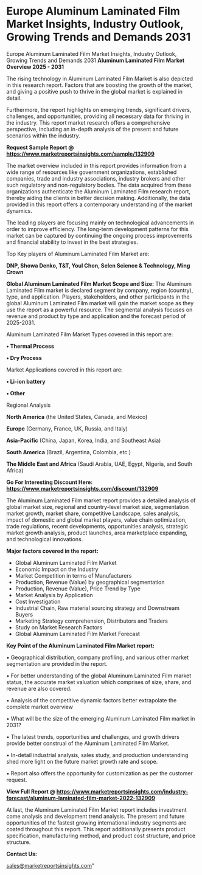 # Europe Aluminum Laminated Film Market Insights, Industry Outlook, Growing Trends and Demands 2031
Europe Aluminum Laminated Film Market Insights, Industry Outlook, Growing Trends and Demands 2031
<Strong> Aluminum Laminated Film Market Overview 2025 - 2031</strong>

The rising technology in Aluminum Laminated Film Market is also depicted in this research report. Factors that are boosting the growth of the market, and giving a positive push to thrive in the global market is explained in detail.

Furthermore, the report highlights on emerging trends, significant drivers, challenges, and opportunities, providing all necessary data for thriving in the industry. This report market research offers a comprehensive perspective, including an in-depth analysis of the present and future scenarios within the industry.

<strong>Request Sample Report @ <a href=https://www.marketreportsinsights.com/sample/132909>https://www.marketreportsinsights.com/sample/132909</a></strong>

The market overview included in this report provides information from a wide range of resources like government organizations, established companies, trade and industry associations, industry brokers and other such regulatory and non-regulatory bodies. The data acquired from these organizations authenticate the Aluminum Laminated Film research report, thereby aiding the clients in better decision making. Additionally, the data provided in this report offers a contemporary understanding of the market dynamics.

The leading players are focusing mainly on technological advancements in order to improve efficiency. The long-term development patterns for this market can be captured by continuing the ongoing process improvements and financial stability to invest in the best strategies.

Top Key players of Aluminum Laminated Film Market are:

<strong>DNP, Showa Denko, T&T, Youl Chon, Selen Science & Technology, Ming Crown</strong>

<strong><b>Global Aluminum Laminated Film Market Scope and Size:</b></strong>
The Aluminum Laminated Film market is declared segment by company, region (country), type, and application. Players, stakeholders, and other participants in the global Aluminum Laminated Film market will gain the market scope as they use the report as a powerful resource. The segmental analysis focuses on revenue and product by type and application and the forecast period of 2025-2031.

Aluminum Laminated Film Market Types covered in this report are:

<strong>• Thermal Process

• Dry Process</strong>

Market Applications covered in this report are:

<strong>• Li-ion battery

• Other</strong> 

Regional Analysis

<strong>North America</strong> (the United States, Canada, and Mexico)

<strong>Europe</strong> (Germany, France, UK, Russia, and Italy)

<strong>Asia-Pacific</strong> (China, Japan, Korea, India, and Southeast Asia)

<strong>South America</strong> (Brazil, Argentina, Colombia, etc.)

<strong>The Middle East and Africa</strong> (Saudi Arabia, UAE, Egypt, Nigeria, and South Africa)

<strong>Go For Interesting Discount Here: <a href=https://www.marketreportsinsights.com/discount/132909>https://www.marketreportsinsights.com/discount/132909</a></strong>

The Aluminum Laminated Film market report provides a detailed analysis of global market size, regional and country-level market size, segmentation market growth, market share, competitive Landscape, sales analysis, impact of domestic and global market players, value chain optimization, trade regulations, recent developments, opportunities analysis, strategic market growth analysis, product launches, area marketplace expanding, and technological innovations.

<strong><b>Major factors covered in the report:</b></strong>
<ul>
  <li>Global Aluminum Laminated Film Market </li>
  <li>Economic Impact on the Industry</li>
  <li>Market Competition in terms of Manufacturers</li>
  <li>Production, Revenue (Value) by geographical segmentation</li>
  <li>Production, Revenue (Value), Price Trend by Type</li>
  <li>Market Analysis by Application</li>
  <li>Cost Investigation</li>
  <li>Industrial Chain, Raw material sourcing strategy and Downstream Buyers</li>
  <li>Marketing Strategy comprehension, Distributors and Traders</li>
  <li>Study on Market Research Factors</li>
  <li>Global Aluminum Laminated Film Market Forecast</li>
</ul>

<strong><b>Key Point of the Aluminum Laminated Film Market report:</b></strong>

• Geographical distribution, company profiling, and various other market segmentation are provided in the report.

• For better understanding of the global Aluminum Laminated Film market status, the accurate market valuation which comprises of size, share, and revenue are also covered.

• Analysis of the competitive dynamic factors better extrapolate the complete market overview

• What will be the size of the emerging Aluminum Laminated Film market in 2031?

• The latest trends, opportunities and challenges, and growth drivers provide better construal of the Aluminum Laminated Film Market.

• In-detail industrial analysis, sales study, and production understanding shed more light on the future market growth rate and scope.

• Report also offers the opportunity for customization as per the customer request.

<strong><b>View Full Report @ <a href=https://www.marketreportsinsights.com/industry-forecast/aluminum-laminated-film-market-2022-132909>https://www.marketreportsinsights.com/industry-forecast/aluminum-laminated-film-market-2022-132909</a></b></strong>


At last, the Aluminum Laminated Film Market report includes investment come analysis and development trend analysis. The present and future opportunities of the fastest growing international industry segments are coated throughout this report. This report additionally presents product specification, manufacturing method, and product cost structure, and price structure.

<strong>Contact Us:</strong>

sales@marketreportsinsights.com"

